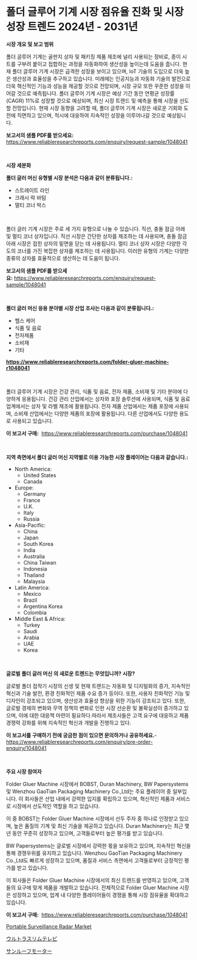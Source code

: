 <p><h1>폴더 글루어 기계 시장 점유율 진화 및 시장 성장 트렌드 2024년 - 2031년</h1></p><p><strong>시장 개요 및 보고 범위</strong></p>
<p><p>폴더 글루어 기계는 골판지 상자 및 패키징 제품 제조에 널리 사용되는 장비로, 종이 시트를 구부려 붙이고 접합하는 과정을 자동화하여 생산성을 높이는데 도움을 줍니다. 현재 폴더 글루어 기계 시장은 급격한 성장을 보이고 있으며, IoT 기술의 도입으로 더욱 높은 생산성과 효율성을 추구하고 있습니다. 미래에는 인공지능과 자동화 기술의 발전으로 더욱 혁신적인 기능과 성능을 제공할 것으로 전망되며, 시장 규모 또한 꾸준한 성장을 이어갈 것으로 예측됩니다. 폴더 글루어 기계 시장은 예상 기간 동안 연평균 성장률(CAGR) 11%로 성장할 것으로 예상되며, 최신 시장 트렌드 및 예측을 통해 시장을 선도할 전망입니다. 현재 시장 동향을 고려할 때, 폴더 글루어 기계 시장은 새로운 기회와 도전에 직면하고 있으며, 적시에 대응하여 지속적인 성장을 이루어나갈 것으로 예상됩니다.</p></p>
<p><strong>보고서의 샘플 PDF를 받으세요:</strong> <a href="https://www.reliableresearchreports.com/enquiry/request-sample/1048041">https://www.reliableresearchreports.com/enquiry/request-sample/1048041</a></p>
<p>&nbsp;</p>
<p><strong>시장 세분화</strong></p>
<p><strong>폴더 글러 머신 유형별 시장 분석은 다음과 같이 분류됩니다.:</strong></p>
<p><ul><li>스트레이트 라인</li><li>크래시 락 바텀</li><li>멀티 코너 박스</li></ul></p>
<p>&nbsp;</p>
<p><p>폴더 글러 기계 시장은 주로 세 가지 유형으로 나눌 수 있습니다. 직선, 충돌 잠금 아래 및 멀티 코너 상자입니다. 직선 시장은 간단한 상자를 제조하는 데 사용되며, 충돌 잠금 아래 시장은 접힌 상자의 밑면을 닫는 데 사용됩니다. 멀티 코너 상자 시장은 다양한 각도의 코너를 가진 복잡한 상자를 제조하는 데 사용됩니다. 이러한 유형의 기계는 다양한 종류의 상자를 효율적으로 생산하는 데 도움이 됩니다.</p></p>
<p><strong>보고서의 샘플 PDF를 받으세요:</strong>&nbsp;<a href="https://www.reliableresearchreports.com/enquiry/request-sample/1048041">https://www.reliableresearchreports.com/enquiry/request-sample/1048041</a></p>
<p>&nbsp;</p>
<p><strong> 폴더 글러 머신 응용 분야별 시장 산업 조사는 다음과 같이 분류됩니다.:</strong></p>
<p><ul><li>헬스 케어</li><li>식품 및 음료</li><li>전자제품</li><li>소비재</li><li>기타</li></ul></p>
<p><strong><a href="https://www.reliableresearchreports.com/folder-gluer-machine-r1048041">https://www.reliableresearchreports.com/folder-gluer-machine-r1048041</a></strong></p>
<p>&nbsp;</p>
<p><p>폴더 글루어 기계 시장은 건강 관리, 식품 및 음료, 전자 제품, 소비재 및 기타 분야에 다양하게 응용됩니다. 건강 관리 산업에서는 상자와 포장 솔루션에 사용되며, 식품 및 음료 업계에서는 상자 및 라벨 제조에 활용됩니다. 전자 제품 산업에서는 제품 포장에 사용되며, 소비재 산업에서는 다양한 제품의 포장에 활용됩니다. 다른 산업에서도 다양한 용도로 사용되고 있습니다.</p></p>
<p><strong>이 보고서 구매:</strong>&nbsp; <a href="https://www.reliableresearchreports.com/purchase/1048041">https://www.reliableresearchreports.com/purchase/1048041</a></p>
<p>&nbsp;</p>
<p><strong>지역 측면에서 폴더 글러 머신 지역별로 이용 가능한 시장 플레이어는 다음과 같습니다.:</strong></p>
<p><ul>
    <li>
        North America:
        <ul>
            <li>United States</li>
            <li>Canada</li>
        </ul>
    </li>
    <li>
        Europe:
        <ul>
            <li>Germany</li>
            <li>France</li>
            <li>U.K.</li>
            <li>Italy</li>
            <li>Russia</li>
        </ul>
    </li>
    <li>
        Asia-Pacific:
        <ul>
            <li>China</li>
            <li>Japan</li>
            <li>South Korea</li>
            <li>India</li>
            <li>Australia</li>
            <li>China Taiwan</li>
            <li>Indonesia</li>
            <li>Thailand</li>
            <li>Malaysia</li>
        </ul>
    </li>
    <li>
        Latin America:
        <ul>
            <li>Mexico</li>
            <li>Brazil</li>
            <li>Argentina Korea</li>
            <li>Colombia</li>
        </ul>
    </li>
    <li>
        Middle East & Africa:
        <ul>
            <li>Turkey</li>
            <li>Saudi</li>
            <li>Arabia</li>
            <li>UAE</li>
            <li>Korea</li>
        </ul>
    </li>
    </ul></p>
<p>&nbsp;</p>
<p><strong>글로벌 폴더 글러 머신 의 새로운 트렌드는 무엇입니까? 시장?</strong></p>
<p><p>글로벌 폴더 접착기 시장의 신생 및 현재 트렌드는 자동화 및 디지털화의 증가, 지속적인 혁신과 기술 발전, 환경 친화적인 제품 수요 증가 등이다. 또한, 사용자 친화적인 기능 및 디자인이 강조되고 있으며, 생산성과 효율성 향상을 위한 기능이 강조되고 있다. 또한, 글로벌 경제의 변화와 무역 정책의 변화로 인한 시장 선순환 및 불확실성이 증가하고 있으며, 이에 대한 대응책 마련이 필요하다.따라서 제조사들은 고객 요구에 대응하고 제품 경쟁력 강화를 위해 지속적인 혁신과 개발을 진행하고 있다.</p></p>
<p><strong>이 보고서를 구매하기 전에 궁금한 점이 있으면 문의하거나 공유하세요.</strong>- <a href="https://www.reliableresearchreports.com/enquiry/pre-order-enquiry/1048041">https://www.reliableresearchreports.com/enquiry/pre-order-enquiry/1048041</a></p>
<p>&nbsp;</p>
<p><strong>주요 시장 참여자</strong></p>
<p><p>Folder Gluer Machine 시장에서 BOBST, Duran Machinery, BW Papersystems 및 Wenzhou GaoTian Packaging Machinery Co.,Ltd는 주요 플레이어 중 일부입니다. 이 회사들은 산업 내에서 강력한 입지를 확립하고 있으며, 혁신적인 제품과 서비스로 시장에서 선도적인 역할을 하고 있습니다.</p><p>이 중 BOBST는 Folder Gluer Machine 시장에서 선두 주자 중 하나로 인정받고 있으며, 높은 품질의 기계 및 최신 기술을 제공하고 있습니다. Duran Machinery는 최근 몇 년 동안 꾸준히 성장하고 있으며, 고객들로부터 높은 평가를 받고 있습니다.</p><p>BW Papersystems는 글로벌 시장에서 강력한 몫을 보유하고 있으며, 지속적인 혁신을 통해 경쟁우위를 유지하고 있습니다. Wenzhou GaoTian Packaging Machinery Co.,Ltd도 빠르게 성장하고 있으며, 품질과 서비스 측면에서 고객들로부터 긍정적인 평가를 받고 있습니다.</p><p>이 회사들은 Folder Gluer Machine 시장에서의 최신 트렌드를 반영하고 있으며, 고객들의 요구에 맞게 제품을 개발하고 있습니다. 전체적으로 Folder Gluer Machine 시장은 성장하고 있으며, 업계 내 다양한 플레이어들이 경쟁을 통해 시장 점유율을 확대하고 있습니다.</p></p>
<p><strong>이 보고서 구매:</strong>&nbsp;&nbsp;<a href="https://www.reliableresearchreports.com/purchase/1048041">https://www.reliableresearchreports.com/purchase/1048041</a></p>
<p><p><a href="https://github.com/mancsybtousav/Market-Research-Report-List-2/blob/main/portable-surveillance-radar-market.md">Portable Surveillance Radar Market</a></p><p><a href="https://github.com/marbadji/Market-Research-Report-List-1/blob/main/950533331851.md">ウルトラスリムテレビ</a></p><p><a href="https://github.com/KaydenJohns1964/Market-Research-Report-List-1/blob/main/147013431852.md">サンルーフモーター</a></p></p>